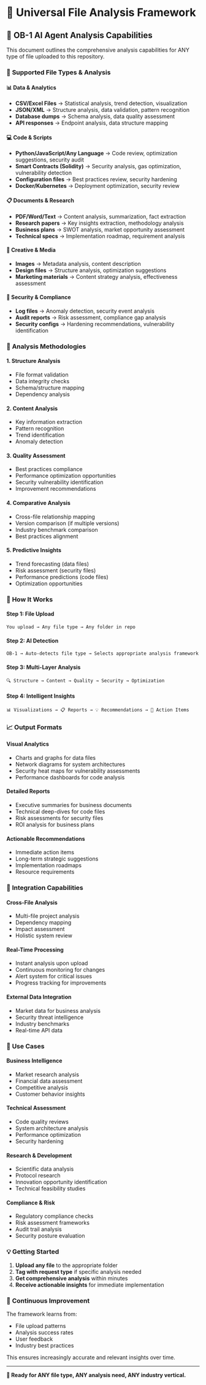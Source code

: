 # 🎯 Universal File Analysis Framework

## 🔧 OB-1 AI Agent Analysis Capabilities

This document outlines the comprehensive analysis capabilities for ANY type of file uploaded to this repository.

### 📁 **Supported File Types & Analysis**

#### 📊 **Data & Analytics**
- **CSV/Excel Files** → Statistical analysis, trend detection, visualization
- **JSON/XML** → Structure analysis, data validation, pattern recognition
- **Database dumps** → Schema analysis, data quality assessment
- **API responses** → Endpoint analysis, data structure mapping

#### 💻 **Code & Scripts**
- **Python/JavaScript/Any Language** → Code review, optimization suggestions, security audit
- **Smart Contracts (Solidity)** → Security analysis, gas optimization, vulnerability detection
- **Configuration files** → Best practices review, security hardening
- **Docker/Kubernetes** → Deployment optimization, security review

#### 📋 **Documents & Research**
- **PDF/Word/Text** → Content analysis, summarization, fact extraction
- **Research papers** → Key insights extraction, methodology analysis
- **Business plans** → SWOT analysis, market opportunity assessment
- **Technical specs** → Implementation roadmap, requirement analysis

#### 🎨 **Creative & Media**
- **Images** → Metadata analysis, content description
- **Design files** → Structure analysis, optimization suggestions
- **Marketing materials** → Content strategy analysis, effectiveness assessment

#### 🔐 **Security & Compliance**
- **Log files** → Anomaly detection, security event analysis
- **Audit reports** → Risk assessment, compliance gap analysis
- **Security configs** → Hardening recommendations, vulnerability identification

### 🎯 **Analysis Methodologies**

#### **1. Structure Analysis**
- File format validation
- Data integrity checks
- Schema/structure mapping
- Dependency analysis

#### **2. Content Analysis**
- Key information extraction
- Pattern recognition
- Trend identification
- Anomaly detection

#### **3. Quality Assessment**
- Best practices compliance
- Performance optimization opportunities
- Security vulnerability identification
- Improvement recommendations

#### **4. Comparative Analysis**
- Cross-file relationship mapping
- Version comparison (if multiple versions)
- Industry benchmark comparison
- Best practices alignment

#### **5. Predictive Insights**
- Trend forecasting (data files)
- Risk assessment (security files)
- Performance predictions (code files)
- Optimization opportunities

### 🚀 **How It Works**

#### **Step 1: File Upload**
```
You upload → Any file type → Any folder in repo
```

#### **Step 2: AI Detection**
```
OB-1 → Auto-detects file type → Selects appropriate analysis framework
```

#### **Step 3: Multi-Layer Analysis**
```
🔍 Structure → Content → Quality → Security → Optimization
```

#### **Step 4: Intelligent Insights**
```
📊 Visualizations → 📋 Reports → 💡 Recommendations → 🎯 Action Items
```

### 📈 **Output Formats**

#### **Visual Analytics**
- Charts and graphs for data files
- Network diagrams for system architectures
- Security heat maps for vulnerability assessments
- Performance dashboards for code analysis

#### **Detailed Reports**
- Executive summaries for business documents
- Technical deep-dives for code files
- Risk assessments for security files
- ROI analysis for business plans

#### **Actionable Recommendations**
- Immediate action items
- Long-term strategic suggestions
- Implementation roadmaps
- Resource requirements

### 🔧 **Integration Capabilities**

#### **Cross-File Analysis**
- Multi-file project analysis
- Dependency mapping
- Impact assessment
- Holistic system review

#### **Real-Time Processing**
- Instant analysis upon upload
- Continuous monitoring for changes
- Alert system for critical issues
- Progress tracking for improvements

#### **External Data Integration**
- Market data for business analysis
- Security threat intelligence
- Industry benchmarks
- Real-time API data

### 🎯 **Use Cases**

#### **Business Intelligence**
- Market research analysis
- Financial data assessment
- Competitive analysis
- Customer behavior insights

#### **Technical Assessment**
- Code quality reviews
- System architecture analysis
- Performance optimization
- Security hardening

#### **Research & Development**
- Scientific data analysis
- Protocol research
- Innovation opportunity identification
- Technical feasibility studies

#### **Compliance & Risk**
- Regulatory compliance checks
- Risk assessment frameworks
- Audit trail analysis
- Security posture evaluation

### 💡 **Getting Started**

1. **Upload any file** to the appropriate folder
2. **Tag with request type** if specific analysis needed
3. **Get comprehensive analysis** within minutes
4. **Receive actionable insights** for immediate implementation

### 🔄 **Continuous Improvement**

The framework learns from:
- File upload patterns
- Analysis success rates
- User feedback
- Industry best practices

This ensures increasingly accurate and relevant insights over time.

---

**🎯 Ready for ANY file type, ANY analysis need, ANY industry vertical.**